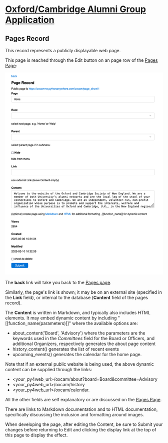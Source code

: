 # [Oxford/Cambridge Alumni Group Application](index.md)

## Pages Record

This record represents a publicly displayable web page.

This page is reached through the Edit button on an page row of the [Pages Page](pages.md):

![Pages page](images/pages_record.png)

The **back** link will take you back to the [Pages page](pages.md).

Similarly, the page's link is shown; it may be on an external site (specified in the **Link** field), or internal to the database (**Content** field of the pages record).

The **Content** is written in Markdown, and typically also includes HTML elements. It may embed dynamic content by including "[[function_name(parameters)]]" where the available options are:

- about_content('Board', 'Advisory') where the parameters are the keywords used in the *Committees* field for the Board or Officers, and additional Organizers, respectively generates the about page content
- history_content() generates the list of recent events
- upcoming_events() generates the calendar for the home page.

Note that if an external public website is being used, the above dynamic content can be supplied through the links:

- \<your_py4web_url\>/oxcam/about?board=Board&committee=Advisory
- \<your_py4web_url\>/oxcam/history
- \<your_py4web_url\>/oxcam/calendar.

All the other fields are self explanatory or are discussed on the [Pages Page](pages.md).

There are links to Markdown documentation and to HTML documentation, specifically discussing the inclusion and formatting around images.

When developing the page, after editing the Content, be sure to Submit your changes before returning to Edit and clicking the display link at the top of this page to display the effect.
